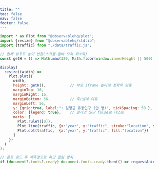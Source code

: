 ```yaml
---
title: ""
toc: false
nav: false
footer: false
---
```


<link rel="stylesheet" href="/embed.css">

<style>
  html,body,main,article,.card {margin:0!important; padding:0!important; border:0!important; box-shadow:none!important}
  body {overflow:hidden} /* 내부 스크롤 제거 */
</style>

```js
import * as Plot from "@observablehq/plot";
import {resize} from "@observablehq/stdlib";
import {traffic} from "./data/traffic.js";

// 현재 뷰포트 높이 반환(스크롤·툴바 오차 최소화)
const getH = () => Math.max(320, Math.floor(window.innerHeight || 500));

display(
  resize((width) =>
    Plot.plot({
      width,
      height: getH(),           // 부모 iframe 높이에 정확히 맞춤
      marginTop: 16,
      marginRight: 16,
      marginBottom: 56,         // 축/범례 여유
      marginLeft: 56,
      y: {grid:true, label:"↑ 일평균 유동인구 (만 명)", tickSpacing: 50 },
      color: {legend: true},    // 잘리면 일단 false로 테스트
      marks: [
        Plot.ruleY([0]),
        Plot.line(traffic, {x:"year", y:"traffic", stroke:"location", strokeWidth:2}),
        Plot.dot(traffic,  {x:"year", y:"traffic", fill:"location"})
      ]
    })
  )
);

// 폰트 로드 후 재측정으로 하단 잘림 방지
if (document?.fonts?.ready) document.fonts.ready.then(() => requestAnimationFrame(() => dispatchEvent(new Event("resize"))));
